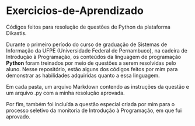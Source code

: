 # Exercicios-de-Aprendizado

Códigos feitos para resolução de questões de Python da plataforma Dikastis.

Durante o primeiro período do curso de graduação de Sistemas de Informação da UFPE (Universidade Federal de Pernambuco), na cadeira de Introdução à Programação, os conteúdos da linguagem de programação **Python** foram treinados por meio de questões a serem resolvidas pelo aluno. Nesse repositório, estão alguns dos códigos feitos por mim para demonstrar as habilidades adquiridas quanto a essa linguagem.

Em cada pasta, um arquivo Markdown contendo as instruções da questão e um arquivo .py com a minha resolução aprovada.

Por fim, também foi incluída a questão especial criada por mim para o processo seletivo da monitoria de Introdução à Programação, em que fui aprovado.
